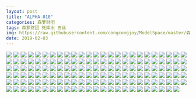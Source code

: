 ```yaml
---
layout: post
title: "ALPHA-010"
categories: 森萝财团
tags: 森萝财团 死库水 白丝
img: https://raw.githubusercontent.com/congcongjoy/ModelSpace/master/森萝财团/ALPHA/ALPHA-010/honghuatu.net(1).JPG
date: 2019-02-03
---
```



![](https://raw.githubusercontent.com/congcongjoy/ModelSpace/master/森萝财团/ALPHA/ALPHA-010/honghuatu.net(1).JPG)
![](https://raw.githubusercontent.com/congcongjoy/ModelSpace/master/森萝财团/ALPHA/ALPHA-010/honghuatu.net(2).JPG)
![](https://raw.githubusercontent.com/congcongjoy/ModelSpace/master/森萝财团/ALPHA/ALPHA-010/honghuatu.net(3).JPG)
![](https://raw.githubusercontent.com/congcongjoy/ModelSpace/master/森萝财团/ALPHA/ALPHA-010/honghuatu.net(4).JPG)
![](https://raw.githubusercontent.com/congcongjoy/ModelSpace/master/森萝财团/ALPHA/ALPHA-010/honghuatu.net(5).JPG)
![](https://raw.githubusercontent.com/congcongjoy/ModelSpace/master/森萝财团/ALPHA/ALPHA-010/honghuatu.net(6).JPG)
![](https://raw.githubusercontent.com/congcongjoy/ModelSpace/master/森萝财团/ALPHA/ALPHA-010/honghuatu.net(7).JPG)
![](https://raw.githubusercontent.com/congcongjoy/ModelSpace/master/森萝财团/ALPHA/ALPHA-010/honghuatu.net(8).JPG)
![](https://raw.githubusercontent.com/congcongjoy/ModelSpace/master/森萝财团/ALPHA/ALPHA-010/honghuatu.net(9).JPG)
![](https://raw.githubusercontent.com/congcongjoy/ModelSpace/master/森萝财团/ALPHA/ALPHA-010/honghuatu.net(10).JPG)
![](https://raw.githubusercontent.com/congcongjoy/ModelSpace/master/森萝财团/ALPHA/ALPHA-010/honghuatu.net(11).JPG)
![](https://raw.githubusercontent.com/congcongjoy/ModelSpace/master/森萝财团/ALPHA/ALPHA-010/honghuatu.net(12).JPG)
![](https://raw.githubusercontent.com/congcongjoy/ModelSpace/master/森萝财团/ALPHA/ALPHA-010/honghuatu.net(13).JPG)
![](https://raw.githubusercontent.com/congcongjoy/ModelSpace/master/森萝财团/ALPHA/ALPHA-010/honghuatu.net(14).JPG)
![](https://raw.githubusercontent.com/congcongjoy/ModelSpace/master/森萝财团/ALPHA/ALPHA-010/honghuatu.net(15).JPG)
![](https://raw.githubusercontent.com/congcongjoy/ModelSpace/master/森萝财团/ALPHA/ALPHA-010/honghuatu.net(16).JPG)
![](https://raw.githubusercontent.com/congcongjoy/ModelSpace/master/森萝财团/ALPHA/ALPHA-010/honghuatu.net(17).JPG)
![](https://raw.githubusercontent.com/congcongjoy/ModelSpace/master/森萝财团/ALPHA/ALPHA-010/honghuatu.net(18).JPG)
![](https://raw.githubusercontent.com/congcongjoy/ModelSpace/master/森萝财团/ALPHA/ALPHA-010/honghuatu.net(19).JPG)
![](https://raw.githubusercontent.com/congcongjoy/ModelSpace/master/森萝财团/ALPHA/ALPHA-010/honghuatu.net(20).JPG)
![](https://raw.githubusercontent.com/congcongjoy/ModelSpace/master/森萝财团/ALPHA/ALPHA-010/honghuatu.net(21).JPG)
![](https://raw.githubusercontent.com/congcongjoy/ModelSpace/master/森萝财团/ALPHA/ALPHA-010/honghuatu.net(22).JPG)
![](https://raw.githubusercontent.com/congcongjoy/ModelSpace/master/森萝财团/ALPHA/ALPHA-010/honghuatu.net(23).JPG)
![](https://raw.githubusercontent.com/congcongjoy/ModelSpace/master/森萝财团/ALPHA/ALPHA-010/honghuatu.net(24).JPG)
![](https://raw.githubusercontent.com/congcongjoy/ModelSpace/master/森萝财团/ALPHA/ALPHA-010/honghuatu.net(25).JPG)
![](https://raw.githubusercontent.com/congcongjoy/ModelSpace/master/森萝财团/ALPHA/ALPHA-010/honghuatu.net(26).JPG)
![](https://raw.githubusercontent.com/congcongjoy/ModelSpace/master/森萝财团/ALPHA/ALPHA-010/honghuatu.net(27).JPG)
![](https://raw.githubusercontent.com/congcongjoy/ModelSpace/master/森萝财团/ALPHA/ALPHA-010/honghuatu.net(28).JPG)
![](https://raw.githubusercontent.com/congcongjoy/ModelSpace/master/森萝财团/ALPHA/ALPHA-010/honghuatu.net(29).JPG)
![](https://raw.githubusercontent.com/congcongjoy/ModelSpace/master/森萝财团/ALPHA/ALPHA-010/honghuatu.net(30).JPG)
![](https://raw.githubusercontent.com/congcongjoy/ModelSpace/master/森萝财团/ALPHA/ALPHA-010/honghuatu.net(31).JPG)
![](https://raw.githubusercontent.com/congcongjoy/ModelSpace/master/森萝财团/ALPHA/ALPHA-010/honghuatu.net(32).JPG)
![](https://raw.githubusercontent.com/congcongjoy/ModelSpace/master/森萝财团/ALPHA/ALPHA-010/honghuatu.net(33).JPG)
![](https://raw.githubusercontent.com/congcongjoy/ModelSpace/master/森萝财团/ALPHA/ALPHA-010/honghuatu.net(34).JPG)
![](https://raw.githubusercontent.com/congcongjoy/ModelSpace/master/森萝财团/ALPHA/ALPHA-010/honghuatu.net(35).JPG)
![](https://raw.githubusercontent.com/congcongjoy/ModelSpace/master/森萝财团/ALPHA/ALPHA-010/honghuatu.net(36).JPG)
![](https://raw.githubusercontent.com/congcongjoy/ModelSpace/master/森萝财团/ALPHA/ALPHA-010/honghuatu.net(37).JPG)
![](https://raw.githubusercontent.com/congcongjoy/ModelSpace/master/森萝财团/ALPHA/ALPHA-010/honghuatu.net(38).JPG)
![](https://raw.githubusercontent.com/congcongjoy/ModelSpace/master/森萝财团/ALPHA/ALPHA-010/honghuatu.net(39).JPG)
![](https://raw.githubusercontent.com/congcongjoy/ModelSpace/master/森萝财团/ALPHA/ALPHA-010/honghuatu.net(40).JPG)
![](https://raw.githubusercontent.com/congcongjoy/ModelSpace/master/森萝财团/ALPHA/ALPHA-010/honghuatu.net(41).JPG)
![](https://raw.githubusercontent.com/congcongjoy/ModelSpace/master/森萝财团/ALPHA/ALPHA-010/honghuatu.net(42).JPG)
![](https://raw.githubusercontent.com/congcongjoy/ModelSpace/master/森萝财团/ALPHA/ALPHA-010/honghuatu.net(43).JPG)
![](https://raw.githubusercontent.com/congcongjoy/ModelSpace/master/森萝财团/ALPHA/ALPHA-010/honghuatu.net(44).JPG)
![](https://raw.githubusercontent.com/congcongjoy/ModelSpace/master/森萝财团/ALPHA/ALPHA-010/honghuatu.net(45).JPG)
![](https://raw.githubusercontent.com/congcongjoy/ModelSpace/master/森萝财团/ALPHA/ALPHA-010/honghuatu.net(46).JPG)
![](https://raw.githubusercontent.com/congcongjoy/ModelSpace/master/森萝财团/ALPHA/ALPHA-010/honghuatu.net(47).JPG)
![](https://raw.githubusercontent.com/congcongjoy/ModelSpace/master/森萝财团/ALPHA/ALPHA-010/honghuatu.net(48).JPG)
![](https://raw.githubusercontent.com/congcongjoy/ModelSpace/master/森萝财团/ALPHA/ALPHA-010/honghuatu.net(49).JPG)
![](https://raw.githubusercontent.com/congcongjoy/ModelSpace/master/森萝财团/ALPHA/ALPHA-010/honghuatu.net(50).JPG)
![](https://raw.githubusercontent.com/congcongjoy/ModelSpace/master/森萝财团/ALPHA/ALPHA-010/honghuatu.net(51).JPG)
![](https://raw.githubusercontent.com/congcongjoy/ModelSpace/master/森萝财团/ALPHA/ALPHA-010/honghuatu.net(52).JPG)
![](https://raw.githubusercontent.com/congcongjoy/ModelSpace/master/森萝财团/ALPHA/ALPHA-010/honghuatu.net(53).JPG)
![](https://raw.githubusercontent.com/congcongjoy/ModelSpace/master/森萝财团/ALPHA/ALPHA-010/honghuatu.net(54).JPG)
![](https://raw.githubusercontent.com/congcongjoy/ModelSpace/master/森萝财团/ALPHA/ALPHA-010/honghuatu.net(55).JPG)
![](https://raw.githubusercontent.com/congcongjoy/ModelSpace/master/森萝财团/ALPHA/ALPHA-010/honghuatu.net(56).JPG)
![](https://raw.githubusercontent.com/congcongjoy/ModelSpace/master/森萝财团/ALPHA/ALPHA-010/honghuatu.net(57).JPG)
![](https://raw.githubusercontent.com/congcongjoy/ModelSpace/master/森萝财团/ALPHA/ALPHA-010/honghuatu.net(58).JPG)
![](https://raw.githubusercontent.com/congcongjoy/ModelSpace/master/森萝财团/ALPHA/ALPHA-010/honghuatu.net(59).JPG)
![](https://raw.githubusercontent.com/congcongjoy/ModelSpace/master/森萝财团/ALPHA/ALPHA-010/honghuatu.net(60).JPG)
![](https://raw.githubusercontent.com/congcongjoy/ModelSpace/master/森萝财团/ALPHA/ALPHA-010/honghuatu.net(61).JPG)
![](https://raw.githubusercontent.com/congcongjoy/ModelSpace/master/森萝财团/ALPHA/ALPHA-010/honghuatu.net(62).JPG)
![](https://raw.githubusercontent.com/congcongjoy/ModelSpace/master/森萝财团/ALPHA/ALPHA-010/honghuatu.net(63).JPG)
![](https://raw.githubusercontent.com/congcongjoy/ModelSpace/master/森萝财团/ALPHA/ALPHA-010/honghuatu.net(64).JPG)
![](https://raw.githubusercontent.com/congcongjoy/ModelSpace/master/森萝财团/ALPHA/ALPHA-010/honghuatu.net(65).JPG)
![](https://raw.githubusercontent.com/congcongjoy/ModelSpace/master/森萝财团/ALPHA/ALPHA-010/honghuatu.net(66).JPG)
![](https://raw.githubusercontent.com/congcongjoy/ModelSpace/master/森萝财团/ALPHA/ALPHA-010/honghuatu.net(67).JPG)
![](https://raw.githubusercontent.com/congcongjoy/ModelSpace/master/森萝财团/ALPHA/ALPHA-010/honghuatu.net(68).JPG)
![](https://raw.githubusercontent.com/congcongjoy/ModelSpace/master/森萝财团/ALPHA/ALPHA-010/honghuatu.net(69).JPG)
![](https://raw.githubusercontent.com/congcongjoy/ModelSpace/master/森萝财团/ALPHA/ALPHA-010/honghuatu.net(70).JPG)
![](https://raw.githubusercontent.com/congcongjoy/ModelSpace/master/森萝财团/ALPHA/ALPHA-010/honghuatu.net(71).JPG)
![](https://raw.githubusercontent.com/congcongjoy/ModelSpace/master/森萝财团/ALPHA/ALPHA-010/honghuatu.net(72).JPG)
![](https://raw.githubusercontent.com/congcongjoy/ModelSpace/master/森萝财团/ALPHA/ALPHA-010/honghuatu.net(73).JPG)
![](https://raw.githubusercontent.com/congcongjoy/ModelSpace/master/森萝财团/ALPHA/ALPHA-010/honghuatu.net(74).JPG)
![](https://raw.githubusercontent.com/congcongjoy/ModelSpace/master/森萝财团/ALPHA/ALPHA-010/honghuatu.net(75).JPG)
![](https://raw.githubusercontent.com/congcongjoy/ModelSpace/master/森萝财团/ALPHA/ALPHA-010/honghuatu.net(76).JPG)
![](https://raw.githubusercontent.com/congcongjoy/ModelSpace/master/森萝财团/ALPHA/ALPHA-010/honghuatu.net(77).JPG)
![](https://raw.githubusercontent.com/congcongjoy/ModelSpace/master/森萝财团/ALPHA/ALPHA-010/honghuatu.net(78).JPG)
![](https://raw.githubusercontent.com/congcongjoy/ModelSpace/master/森萝财团/ALPHA/ALPHA-010/honghuatu.net(79).JPG)
![](https://raw.githubusercontent.com/congcongjoy/ModelSpace/master/森萝财团/ALPHA/ALPHA-010/honghuatu.net(80).JPG)
![](https://raw.githubusercontent.com/congcongjoy/ModelSpace/master/森萝财团/ALPHA/ALPHA-010/honghuatu.net(81).JPG)
![](https://raw.githubusercontent.com/congcongjoy/ModelSpace/master/森萝财团/ALPHA/ALPHA-010/honghuatu.net(82).JPG)
![](https://raw.githubusercontent.com/congcongjoy/ModelSpace/master/森萝财团/ALPHA/ALPHA-010/honghuatu.net(83).JPG)
![](https://raw.githubusercontent.com/congcongjoy/ModelSpace/master/森萝财团/ALPHA/ALPHA-010/honghuatu.net(84).JPG)
![](https://raw.githubusercontent.com/congcongjoy/ModelSpace/master/森萝财团/ALPHA/ALPHA-010/honghuatu.net(85).JPG)
![](https://raw.githubusercontent.com/congcongjoy/ModelSpace/master/森萝财团/ALPHA/ALPHA-010/honghuatu.net(86).JPG)
![](https://raw.githubusercontent.com/congcongjoy/ModelSpace/master/森萝财团/ALPHA/ALPHA-010/honghuatu.net(87).JPG)
![](https://raw.githubusercontent.com/congcongjoy/ModelSpace/master/森萝财团/ALPHA/ALPHA-010/honghuatu.net(88).JPG)
![](https://raw.githubusercontent.com/congcongjoy/ModelSpace/master/森萝财团/ALPHA/ALPHA-010/honghuatu.net(89).JPG)
![](https://raw.githubusercontent.com/congcongjoy/ModelSpace/master/森萝财团/ALPHA/ALPHA-010/honghuatu.net(90).JPG)
![](https://raw.githubusercontent.com/congcongjoy/ModelSpace/master/森萝财团/ALPHA/ALPHA-010/honghuatu.net(91).JPG)
![](https://raw.githubusercontent.com/congcongjoy/ModelSpace/master/森萝财团/ALPHA/ALPHA-010/honghuatu.net(92).JPG)
![](https://raw.githubusercontent.com/congcongjoy/ModelSpace/master/森萝财团/ALPHA/ALPHA-010/honghuatu.net(93).JPG)
![](https://raw.githubusercontent.com/congcongjoy/ModelSpace/master/森萝财团/ALPHA/ALPHA-010/honghuatu.net(94).JPG)
![](https://raw.githubusercontent.com/congcongjoy/ModelSpace/master/森萝财团/ALPHA/ALPHA-010/honghuatu.net(95).JPG)
![](https://raw.githubusercontent.com/congcongjoy/ModelSpace/master/森萝财团/ALPHA/ALPHA-010/honghuatu.net(96).JPG)
![](https://raw.githubusercontent.com/congcongjoy/ModelSpace/master/森萝财团/ALPHA/ALPHA-010/honghuatu.net(97).JPG)
![](https://raw.githubusercontent.com/congcongjoy/ModelSpace/master/森萝财团/ALPHA/ALPHA-010/honghuatu.net(98).JPG)
![](https://raw.githubusercontent.com/congcongjoy/ModelSpace/master/森萝财团/ALPHA/ALPHA-010/honghuatu.net(99).JPG)
![](https://raw.githubusercontent.com/congcongjoy/ModelSpace/master/森萝财团/ALPHA/ALPHA-010/honghuatu.net(100).JPG)
![](https://raw.githubusercontent.com/congcongjoy/ModelSpace/master/森萝财团/ALPHA/ALPHA-010/honghuatu.net(101).JPG)
![](https://raw.githubusercontent.com/congcongjoy/ModelSpace/master/森萝财团/ALPHA/ALPHA-010/honghuatu.net(102).JPG)
![](https://raw.githubusercontent.com/congcongjoy/ModelSpace/master/森萝财团/ALPHA/ALPHA-010/honghuatu.net(103).JPG)
![](https://raw.githubusercontent.com/congcongjoy/ModelSpace/master/森萝财团/ALPHA/ALPHA-010/honghuatu.net(104).JPG)
![](https://raw.githubusercontent.com/congcongjoy/ModelSpace/master/森萝财团/ALPHA/ALPHA-010/honghuatu.net(105).JPG)
![](https://raw.githubusercontent.com/congcongjoy/ModelSpace/master/森萝财团/ALPHA/ALPHA-010/honghuatu.net(106).JPG)
![](https://raw.githubusercontent.com/congcongjoy/ModelSpace/master/森萝财团/ALPHA/ALPHA-010/honghuatu.net(107).JPG)
![](https://raw.githubusercontent.com/congcongjoy/ModelSpace/master/森萝财团/ALPHA/ALPHA-010/honghuatu.net(108).JPG)
![](https://raw.githubusercontent.com/congcongjoy/ModelSpace/master/森萝财团/ALPHA/ALPHA-010/honghuatu.net(109).JPG)
![](https://raw.githubusercontent.com/congcongjoy/ModelSpace/master/森萝财团/ALPHA/ALPHA-010/honghuatu.net(110).JPG)
![](https://raw.githubusercontent.com/congcongjoy/ModelSpace/master/森萝财团/ALPHA/ALPHA-010/honghuatu.net(111).JPG)
![](https://raw.githubusercontent.com/congcongjoy/ModelSpace/master/森萝财团/ALPHA/ALPHA-010/honghuatu.net(112).JPG)
![](https://raw.githubusercontent.com/congcongjoy/ModelSpace/master/森萝财团/ALPHA/ALPHA-010/honghuatu.net(113).JPG)
![](https://raw.githubusercontent.com/congcongjoy/ModelSpace/master/森萝财团/ALPHA/ALPHA-010/honghuatu.net(114).JPG)
![](https://raw.githubusercontent.com/congcongjoy/ModelSpace/master/森萝财团/ALPHA/ALPHA-010/honghuatu.net(115).JPG)
![](https://raw.githubusercontent.com/congcongjoy/ModelSpace/master/森萝财团/ALPHA/ALPHA-010/honghuatu.net(116).JPG)
![](https://raw.githubusercontent.com/congcongjoy/ModelSpace/master/森萝财团/ALPHA/ALPHA-010/honghuatu.net(117).JPG)
![](https://raw.githubusercontent.com/congcongjoy/ModelSpace/master/森萝财团/ALPHA/ALPHA-010/honghuatu.net(118).JPG)
![](https://raw.githubusercontent.com/congcongjoy/ModelSpace/master/森萝财团/ALPHA/ALPHA-010/honghuatu.net(119).JPG)
![](https://raw.githubusercontent.com/congcongjoy/ModelSpace/master/森萝财团/ALPHA/ALPHA-010/honghuatu.net(120).JPG)
![](https://raw.githubusercontent.com/congcongjoy/ModelSpace/master/森萝财团/ALPHA/ALPHA-010/honghuatu.net(121).JPG)
![](https://raw.githubusercontent.com/congcongjoy/ModelSpace/master/森萝财团/ALPHA/ALPHA-010/honghuatu.net(122).JPG)
![](https://raw.githubusercontent.com/congcongjoy/ModelSpace/master/森萝财团/ALPHA/ALPHA-010/honghuatu.net(123).JPG)
![](https://raw.githubusercontent.com/congcongjoy/ModelSpace/master/森萝财团/ALPHA/ALPHA-010/honghuatu.net(124).JPG)
![](https://raw.githubusercontent.com/congcongjoy/ModelSpace/master/森萝财团/ALPHA/ALPHA-010/honghuatu.net(125).JPG)
![](https://raw.githubusercontent.com/congcongjoy/ModelSpace/master/森萝财团/ALPHA/ALPHA-010/honghuatu.net(126).JPG)
![](https://raw.githubusercontent.com/congcongjoy/ModelSpace/master/森萝财团/ALPHA/ALPHA-010/honghuatu.net(127).JPG)
![](https://raw.githubusercontent.com/congcongjoy/ModelSpace/master/森萝财团/ALPHA/ALPHA-010/honghuatu.net(128).JPG)
![](https://raw.githubusercontent.com/congcongjoy/ModelSpace/master/森萝财团/ALPHA/ALPHA-010/honghuatu.net(129).JPG)
![](https://raw.githubusercontent.com/congcongjoy/ModelSpace/master/森萝财团/ALPHA/ALPHA-010/honghuatu.net(130).JPG)
![](https://raw.githubusercontent.com/congcongjoy/ModelSpace/master/森萝财团/ALPHA/ALPHA-010/honghuatu.net(131).JPG)
![](https://raw.githubusercontent.com/congcongjoy/ModelSpace/master/森萝财团/ALPHA/ALPHA-010/honghuatu.net(132).JPG)
![](https://raw.githubusercontent.com/congcongjoy/ModelSpace/master/森萝财团/ALPHA/ALPHA-010/honghuatu.net(133).JPG)
![](https://raw.githubusercontent.com/congcongjoy/ModelSpace/master/森萝财团/ALPHA/ALPHA-010/honghuatu.net(134).JPG)
![](https://raw.githubusercontent.com/congcongjoy/ModelSpace/master/森萝财团/ALPHA/ALPHA-010/honghuatu.net(135).JPG)
![](https://raw.githubusercontent.com/congcongjoy/ModelSpace/master/森萝财团/ALPHA/ALPHA-010/honghuatu.net(136).JPG)
![](https://raw.githubusercontent.com/congcongjoy/ModelSpace/master/森萝财团/ALPHA/ALPHA-010/honghuatu.net(137).JPG)
![](https://raw.githubusercontent.com/congcongjoy/ModelSpace/master/森萝财团/ALPHA/ALPHA-010/honghuatu.net(138).JPG)
![](https://raw.githubusercontent.com/congcongjoy/ModelSpace/master/森萝财团/ALPHA/ALPHA-010/honghuatu.net(139).JPG)
![](https://raw.githubusercontent.com/congcongjoy/ModelSpace/master/森萝财团/ALPHA/ALPHA-010/honghuatu.net(140).JPG)
![](https://raw.githubusercontent.com/congcongjoy/ModelSpace/master/森萝财团/ALPHA/ALPHA-010/honghuatu.net(141).JPG)
![](https://raw.githubusercontent.com/congcongjoy/ModelSpace/master/森萝财团/ALPHA/ALPHA-010/honghuatu.net(142).JPG)
![](https://raw.githubusercontent.com/congcongjoy/ModelSpace/master/森萝财团/ALPHA/ALPHA-010/honghuatu.net(143).JPG)
![](https://raw.githubusercontent.com/congcongjoy/ModelSpace/master/森萝财团/ALPHA/ALPHA-010/honghuatu.net(144).JPG)
![](https://raw.githubusercontent.com/congcongjoy/ModelSpace/master/森萝财团/ALPHA/ALPHA-010/honghuatu.net(145).JPG)
![](https://raw.githubusercontent.com/congcongjoy/ModelSpace/master/森萝财团/ALPHA/ALPHA-010/honghuatu.net(146).JPG)
![](https://raw.githubusercontent.com/congcongjoy/ModelSpace/master/森萝财团/ALPHA/ALPHA-010/honghuatu.net(147).JPG)
![](https://raw.githubusercontent.com/congcongjoy/ModelSpace/master/森萝财团/ALPHA/ALPHA-010/honghuatu.net(148).JPG)
![](https://raw.githubusercontent.com/congcongjoy/ModelSpace/master/森萝财团/ALPHA/ALPHA-010/honghuatu.net(149).JPG)
